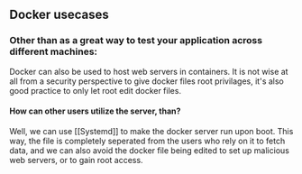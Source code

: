 ## Docker usecases
### Other than as a great way to test your application across different machines:
Docker can also be used to host web servers in containers. It is not wise at all from a security perspective to give docker files root privilages, it's also good practice to only let root edit docker files. 
#### How can other users utilize the server, than?
Well, we can use [[Systemd]]  to make the docker server run upon boot. This way, the file is completely seperated from the users who rely on it to fetch data, and we can also avoid the docker file being edited to set up malicious web servers, or to gain root access.